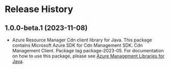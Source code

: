 # Release History

## 1.0.0-beta.1 (2023-11-08)

- Azure Resource Manager Cdn client library for Java. This package contains Microsoft Azure SDK for Cdn Management SDK. Cdn Management Client. Package tag package-2023-05. For documentation on how to use this package, please see [Azure Management Libraries for Java](https://aka.ms/azsdk/java/mgmt).
